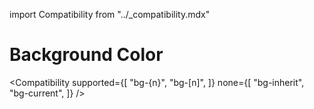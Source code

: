 import Compatibility from "../\_compatibility.mdx"

# Background Color

<Compatibility
supported={[
"bg-{n}",
"bg-[n]",
]}
none={[
"bg-inherit",
"bg-current",
]}
/>
